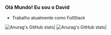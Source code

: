 ### Olá Mundo! Eu sou o David

 - Trabalho atualmente como FullStack

![Anurag's GitHub stats](https://github-readme-stats.vercel.app/api?username=davidjeiel&theme=chartreuse-dark&show_icons=true)| 
![Anurag's GitHub stats](https://github-readme-stats.vercel.app/api/top-langs/?username=davidjeiel&langs_count=3&theme=chartreuse-dark&show_icons=true)| 
